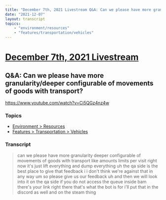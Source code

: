 ```yaml
---
title: "December 7th, 2021 Livestream Q&A: Can we please have more granularity/deeper configurable of movements of goods with transport?"
date: "2021-12-07"
layout: transcript
topics:
    - "environment/resources"
    - "features/transportation/vehicles"
---
```

# [December 7th, 2021 Livestream](../2021-12-07.md)
## Q&A: Can we please have more granularity/deeper configurable of movements of goods with transport?
https://www.youtube.com/watch?v=Ci5QGz4nz4w

### Topics
* [Environment > Resources](../topics/environment/resources.md)
* [Features > Transportation > Vehicles](../topics/features/transportation/vehicles.md)

### Transcript

> can we please have more granularity deeper configurable of movements of goods with transport like amounts limits per visit right now it's just lift everything and dump everything uh the qa side is the best place to give that feedback i i don't think we're against that in any way um so please give us our feedback uh and then we will look into it on the qa side if you do not access the queue inside bam there's your link right there that's what the bot is for i'll put that in the discord as well and on the steam thing
